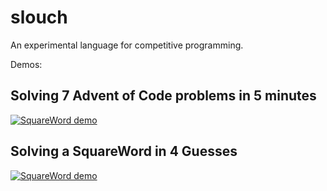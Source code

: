 # slouch

An experimental language for competitive programming.

Demos:

## Solving 7 Advent of Code problems in 5 minutes

[![SquareWord demo](https://img.youtube.com/vi/r99-nzGDapg/0.jpg)](https://www.youtube.com/watch?v=r99-nzGDapg)

## Solving a SquareWord in 4 Guesses
[![SquareWord demo](https://img.youtube.com/vi/i_zDbInYOpQ/0.jpg)](https://www.youtube.com/watch?v=i_zDbInYOpQ)
